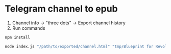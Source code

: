 # Telegram channel to epub

1. Channel info -> "three dots" -> Export channel history
2. Run commands
```bash
npm install

node index.js "/path/to/exported/channel.html" "tmp/Blueprint for Revolution (ru).epub"`
```
